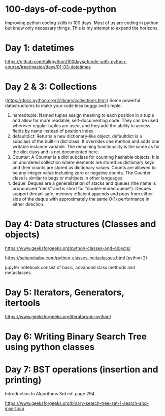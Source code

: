 # 100-days-of-code-python
Improving python coding skills in 100 days. Most of us are coding in python but know only necessary things. This is my attempt to expand the horizons. 

# Day 1: datetimes
https://github.com/talkpython/100daysofcode-with-python-course/tree/master/days/01-03-datetimes

# Day 2 & 3: Collections 
(https://docs.python.org/2/library/collections.html)
Some powerful datastructures to make your code less buggy and simple.
 1. namedtuple: Named tuples assign meaning to each position in a tuple and allow for more readable, self-documenting code. They can be used wherever regular tuples are used, and they add the ability to access fields by name instead of position index.
 2. defaultdict: Returns a new dictionary-like object. defaultdict is a subclass of the built-in dict class. It overrides one method and adds one writable instance variable. The remaining functionality is the same as for the dict class and is not documented here.
 3. Counter: A Counter is a dict subclass for counting hashable objects. It is an unordered collection where elements are stored as dictionary keys and their counts are stored as dictionary values. Counts are allowed to be any integer value including zero or negative counts. The Counter class is similar to bags or multisets in other languages.
 4. deque: Deques are a generalization of stacks and queues (the name is pronounced “deck” and is short for “double-ended queue”). Deques support thread-safe, memory efficient appends and pops from either side of the deque with approximately the same O(1) performance in either direction.
 
# Day 4: Data structures (Classes and objects)
https://www.geeksforgeeks.org/python-classes-and-objects/

https://sahandsaba.com/python-classes-metaclasses.html (python 2)

jupyter notebook consist of basic, advanced class methods and metaclasses.

# Day 5: Iterators, Generators, itertools
https://www.geeksforgeeks.org/iterators-in-python/

# Day 6: Writing Binary Search Tree using python classes

# Day 7: BST operations (insertion and printing)
Introduction to Algorithms 3rd ed. page 294.

https://www.geeksforgeeks.org/binary-search-tree-set-1-search-and-insertion/

